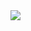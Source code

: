 
<img src="https://capsule-render.vercel.app/api?type=Venom&color=B6DCB6&height=200&section=header&text=Welcome!+YouSeok's+Github👋&fontSize=35" />
